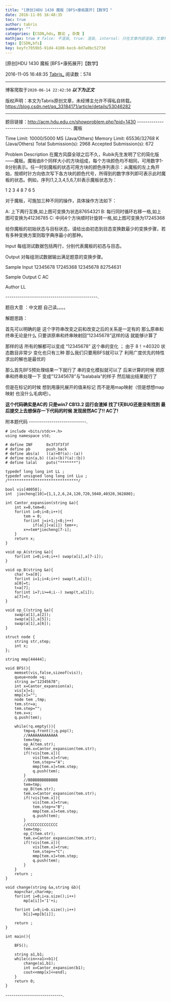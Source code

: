```yaml
---
title: "[原创]HDU 1430 魔板 [BFS+康拓展开]【数学】"
date: 2016-11-05 16:48:35
toc: true
author: tabris
summary: ""
categories: [CSDN,hdu, 数论 , 杂类 ]
mathjax: true # false: 不渲染, true: 渲染, internal: 只在文章内部渲染，文章列表中不渲染
tags: [CSDN,bfs]
key: keyfc7059b5-91d4-4108-becb-8d7a0bc5273d
---
```


[原创]HDU 1430 魔板 [BFS+康拓展开]【数学】

2016-11-05 16:48:35  [Tabris_](https://me.csdn.net/qq_33184171) 阅读数：574

---

博客爬取于`2020-06-14 22:42:50`
***以下为正文***

版权声明：本文为Tabris原创文章，未经博主允许不得私自转载。
https://blog.csdn.net/qq_33184171/article/details/53046282

<!-- more -->

---

题目链接：http://acm.hdu.edu.cn/showproblem.php?pid=1430
---------------------------------------------.
魔板

Time Limit: 10000/5000 MS (Java/Others)    Memory Limit: 65536/32768 K (Java/Others)
Total Submission(s): 2968    Accepted Submission(s): 672


Problem Description
在魔方风靡全球之后不久，Rubik先生发明了它的简化版——魔板。魔板由8个同样大小的方块组成，每个方块颜色均不相同，可用数字1-8分别表示。任一时刻魔板的状态可用方块的颜色序列表示：从魔板的左上角开始，按顺时针方向依次写下各方块的颜色代号，所得到的数字序列即可表示此时魔板的状态。例如，序列(1,2,3,4,5,6,7,8)表示魔板状态为：

1 2 3 4
8 7 6 5

对于魔板，可施加三种不同的操作，具体操作方法如下：

A: 上下两行互换,如上图可变换为状态87654321
B: 每行同时循环右移一格,如上图可变换为41236785
C: 中间4个方块顺时针旋转一格,如上图可变换为17245368

给你魔板的初始状态与目标状态，请给出由初态到目态变换数最少的变换步骤，若有多种变换方案则取字典序最小的那种。
 

Input
每组测试数据包括两行，分别代表魔板的初态与目态。
 

Output
对每组测试数据输出满足题意的变换步骤。
 

Sample Input
12345678
17245368
12345678
82754631
 

Sample Output
C
AC
 

Author
LL

---------------------------------------------.

题目大意 ：中文题 自己读。。。。


解题思路：

首先可以明确的是 这个字符串改变之前和改变之后的关系是一定有的   那么原串和终串无论是什么 只要讲原串和终串映射回“12345678”这样的话 就能够计算了  

那样的话 所有的解都可以变成 “12345678” 这个串的变化 ；
由于 8！=40320 状态数目非常少  变化也只有三种  那么我们只要用BFS就可以了   利用广度优先的特性  求出的解也是最优的   

那么首先BFS预处理结果一下就行了  串的变化模拟就可以了
后来计算的时候 把原串和终串处理一下 变成"12345678"与"balabala"的样子 然后输出结果就行了

但是在标记的时候 想到用康托展开的值来标记  而不是用map映射（但是想想map映射 也没什么毛病吧）。


**这个代码确实是AC的 只是win7 CB13.2 运行会渣掉 找了1天BUG还是没有找到   最后提交上去想保存一下代码的时候 发现居然AC了!! AC了!**

附本题代码
----------------------------.
```
# include <bits/stdc++.h>
using namespace std;

# define INF      0x3f3f3f3f
# define pb       push_back
# define abs(a)   ((a)>0?(a):-(a))
# define min(a,b) ((a)>(b)?(a):(b))
# define lalal    puts("*******")

typedef long long int LL ;
typedef unsigned long long int LLu ;
/*******************************/

bool vis[40050];
int  jiecheng[10]={1,1,2,6,24,120,720,5040,40320,362880};

int Cantor_expansion(string &a){
    int x=0,tem=0;
    for(int i=0;i<8;i++){
        tem = 0;
        for(int j=i+1;j<8;j++)
            if(a[j]<a[i]) tem++;
        x+=tem*jiecheng[7-i];
    }
    return x;
}

void op_A(string &a){
    for(int i=0;i<4;i++) swap(a[i],a[7-i]);
}

void op_B(string &a){
    char t=a[0];
    for(int i=1;i<4;i++) swap(t,a[i]);
    a[0]=t;
    t=a[7];
    for(int i=7;i>=4;i--) swap(t,a[i]);
    a[7]=t;
}

void op_C(string &a){
    swap(a[1],a[2]);
    swap(a[1],a[5]);
    swap(a[1],a[6]);
}

struct node {
    string str,step;
    int x;
};

string mmp[44444];

void BFS(){
    memset(vis,false,sizeof(vis));
    queue<node >q;
    string a="12345678";
    int x=Cantor_expansion(a);
    vis[x]=1;
    mmp[x]="";
    node tem ,tmp;
    tem.str=a;
    tem.step="";
    tem.x=x;
    q.push(tem);

    while(!q.empty()){
        tmp=q.front();q.pop();
        //AAAAAAAAAAAAA
        tem=tmp;
        op_A(tem.str);
        tem.x=Cantor_expansion(tem.str);
        if(!vis[tem.x]){
            vis[tem.x]=true;
            tem.step+="A";
            mmp[tem.x]=tem.step;
            q.push(tem);
        }
        //BBBBBBBBBBBBB
        tem=tmp;
        op_B(tem.str);
        tem.x=Cantor_expansion(tem.str);
        if(!vis[tem.x]){
            vis[tem.x]=true;
            tem.step+="B";
            mmp[tem.x]=tem.step;
            q.push(tem);
        }
        //CCCCCCCCCCCCC
        tem=tmp;
        op_C(tem.str);
        tem.x=Cantor_expansion(tem.str);
        if(!vis[tem.x]){
            vis[tem.x]=true;
            tem.step+="C";
            mmp[tem.x]=tem.step;
            q.push(tem);
        }
    }
    return ;
}

void change(string &a,string &b){
    map<char,char>mp;
    for(int i=0;i<a.size();i++)
        mp[a[i]]='1'+i;

    for(int i=0;i<b.size();i++)
        b[i]=mp[b[i]];

    return ;
}

int main(){

    BFS();

    string a1,b1;
    while(cin>>a1>>b1){
        change(a1,b1);
        int x=Cantor_expansion(b1);
        cout<<mmp[x]<<endl;
    }
    return 0;
}

```
----------------------------.



